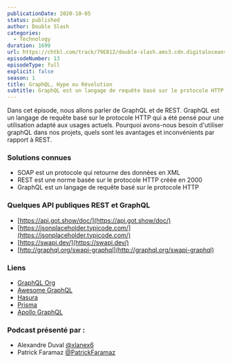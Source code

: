 ```yaml
---
publicationDate: 2020-10-05
status: published
author: Double Slash
categories:
  - Technology
duration: 1699
url: https://chtbl.com/track/79E812/double-slash.ams3.cdn.digitaloceanspaces.com/DS_013_graphql.mp3
episodeNumber: 13
episodeType: full
explicit: false
season: 1
title: GraphQL, Hype ou Révolution
subtitle: GraphQL est un langage de requête basé sur le protocole HTTP qui a été pensé pour une utilisation adapté aux usages actuels
---
```


Dans cet épisode, nous allons parler de GraphQL et de REST.
GraphQL est un langage de requête basé sur le protocole HTTP qui a été pensé pour une utilisation adapté aux usages actuels.
Pourquoi avons-nous besoin d'utiliser graphQL dans nos projets, quels sont les avantages et inconvénients par rapport à REST.

### Solutions connues

- SOAP est un protocole qui retourne des données en XML
- REST est une norme basée sur le protocole HTTP créée en 2000
- GraphQL est un langage de requête basé sur le protocole HTTP

### Quelques API publiques REST et GraphQL

- [https://api.got.show/doc/](https://api.got.show/doc/)
- [https://jsonplaceholder.typicode.com/](https://jsonplaceholder.typicode.com/)
- [https://swapi.dev/](https://swapi.dev/)
- [http://graphql.org/swapi-graphql](http://graphql.org/swapi-graphql)

### Liens

- [GraphQL Org](https://graphql.org/)
- [Awesome GraphQL](https://github.com/chentsulin/awesome-graphql)
- [Hasura](https://hasura.io/)
- [Prisma](https://www.prisma.io/)
- [Apollo GraphQL](https://github.com/apollographql)

### Podcast présenté par :

- Alexandre Duval [@xlanex6](https://twitter.com/xlanex6)
- Patrick Faramaz [@PatrickFaramaz](https://twitter.com/PatrickFaramaz)
